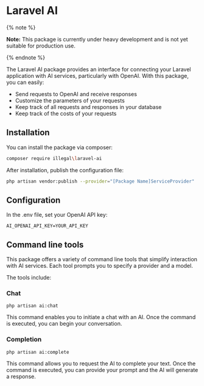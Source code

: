 # Laravel AI

{% note %}

**Note:** This package is currently under heavy development and is not yet suitable for production use.

{% endnote %}

The Laravel AI package provides an interface for connecting your Laravel application with AI services, particularly with OpenAI. With this package, you can easily:

- Send requests to OpenAI and receive responses
- Customize the parameters of your requests
- Keep track of all requests and responses in your database
- Keep track of the costs of your requests

## Installation
You can install the package via composer:

```bash 
composer require illegal\laravel-ai
```

After installation, publish the configuration file:

```bash 
php artisan vendor:publish --provider="[Package Name]ServiceProvider"
```

## Configuration

In the .env file, set your OpenAI API key:

```dotenv
AI_OPENAI_API_KEY=YOUR_API_KEY
```

## Command line tools

This package offers a variety of command line tools that simplify interaction with AI services. Each tool prompts you to specify a provider and a model.

The tools include:

### Chat

```shell
php artisan ai:chat
```

This command enables you to initiate a chat with an AI. Once the command is executed, you can begin your conversation.

### Completion

```shell
php artisan ai:complete
```

This command allows you to request the AI to complete your text. Once the command is executed, you can provide your prompt and the AI will generate a response.
